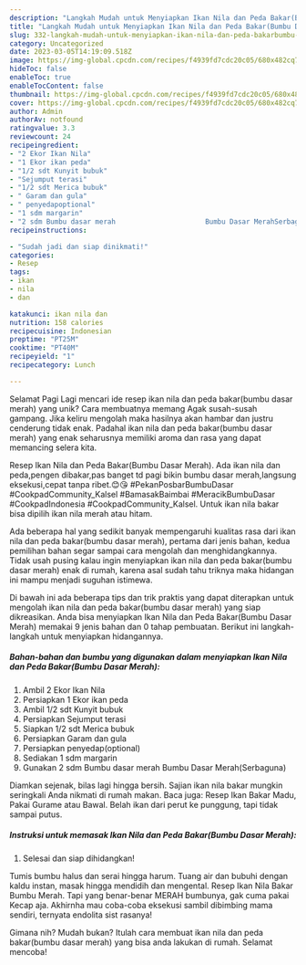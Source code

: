 ```yaml
---
description: "Langkah Mudah untuk Menyiapkan Ikan Nila dan Peda Bakar(Bumbu Dasar Merah) yang Enak, Enak"
title: "Langkah Mudah untuk Menyiapkan Ikan Nila dan Peda Bakar(Bumbu Dasar Merah) yang Enak, Enak"
slug: 332-langkah-mudah-untuk-menyiapkan-ikan-nila-dan-peda-bakarbumbu-dasar-merah-yang-enak-enak
category: Uncategorized
date: 2023-03-05T14:19:09.518Z
image: https://img-global.cpcdn.com/recipes/f4939fd7cdc20c05/680x482cq70/ikan-nila-dan-peda-bakarbumbu-dasar-merah-foto-resep-utama.jpg
hideToc: false
enableToc: true
enableTocContent: false
thumbnail: https://img-global.cpcdn.com/recipes/f4939fd7cdc20c05/680x482cq70/ikan-nila-dan-peda-bakarbumbu-dasar-merah-foto-resep-utama.jpg
cover: https://img-global.cpcdn.com/recipes/f4939fd7cdc20c05/680x482cq70/ikan-nila-dan-peda-bakarbumbu-dasar-merah-foto-resep-utama.jpg
author: Admin
authorAv: notfound
ratingvalue: 3.3
reviewcount: 24
recipeingredient:
- "2 Ekor Ikan Nila"
- "1 Ekor ikan peda"
- "1/2 sdt Kunyit bubuk"
- "Sejumput terasi"
- "1/2 sdt Merica bubuk"
- " Garam dan gula"
- " penyedapoptional"
- "1 sdm margarin"
- "2 sdm Bumbu dasar merah                      Bumbu Dasar MerahSerbaguna"
recipeinstructions:

- "Sudah jadi dan siap dinikmati!"
categories:
- Resep
tags:
- ikan
- nila
- dan

katakunci: ikan nila dan 
nutrition: 158 calories
recipecuisine: Indonesian
preptime: "PT25M"
cooktime: "PT40M"
recipeyield: "1"
recipecategory: Lunch

---
```



Selamat Pagi Lagi mencari ide resep ikan nila dan peda bakar(bumbu dasar merah) yang unik? Cara membuatnya memang Agak susah-susah gampang. Jika keliru mengolah maka hasilnya akan hambar dan justru cenderung tidak enak. Padahal ikan nila dan peda bakar(bumbu dasar merah) yang enak seharusnya memiliki aroma dan rasa yang dapat memancing selera kita.


Resep Ikan Nila dan Peda Bakar(Bumbu Dasar Merah). Ada ikan nila dan peda,pengen dibakar,pas banget td pagi bikin bumbu dasar merah,langsung eksekusi,cepat tanpa ribet.😊😘 #PekanPosbarBumbuDasar #CookpadCommunity_Kalsel #BamasakBaimbai #MeracikBumbuDasar #CookpadIndonesia #CookpadCommunity_Kalsel. Untuk ikan nila bakar bisa dipilih ikan nila merah atau hitam.

Ada beberapa hal yang sedikit banyak mempengaruhi kualitas rasa dari ikan nila dan peda bakar(bumbu dasar merah), pertama dari jenis bahan, kedua pemilihan bahan segar sampai cara mengolah dan menghidangkannya. Tidak usah pusing kalau ingin menyiapkan ikan nila dan peda bakar(bumbu dasar merah) enak di rumah, karena asal sudah tahu triknya maka hidangan ini mampu menjadi suguhan istimewa.


Di bawah ini ada beberapa tips dan trik praktis yang dapat diterapkan untuk mengolah ikan nila dan peda bakar(bumbu dasar merah) yang siap dikreasikan. Anda bisa menyiapkan Ikan Nila dan Peda Bakar(Bumbu Dasar Merah) memakai 9 jenis bahan dan 0 tahap pembuatan. Berikut ini langkah-langkah untuk menyiapkan hidangannya.

<!--inarticleads1-->

##### Bahan-bahan dan bumbu yang digunakan dalam menyiapkan Ikan Nila dan Peda Bakar(Bumbu Dasar Merah):

1. Ambil 2 Ekor Ikan Nila
1. Persiapkan 1 Ekor ikan peda
1. Ambil 1/2 sdt Kunyit bubuk
1. Persiapkan Sejumput terasi
1. Siapkan 1/2 sdt Merica bubuk
1. Persiapkan  Garam dan gula
1. Persiapkan  penyedap(optional)
1. Sediakan 1 sdm margarin
1. Gunakan 2 sdm Bumbu dasar merah                      Bumbu Dasar Merah(Serbaguna)


Diamkan sejenak, bilas lagi hingga bersih. Sajian ikan nila bakar mungkin seringkali Anda nikmati di rumah makan. Baca juga: Resep Ikan Bakar Madu, Pakai Gurame atau Bawal. Belah ikan dari perut ke punggung, tapi tidak sampai putus. 

<!--inarticleads2-->

##### Instruksi untuk memasak Ikan Nila dan Peda Bakar(Bumbu Dasar Merah):


1. Selesai dan siap dihidangkan!

Tumis bumbu halus dan serai hingga harum. Tuang air dan bubuhi dengan kaldu instan, masak hingga mendidih dan mengental. Resep Ikan Nila Bakar Bumbu Merah. Tapi yang benar-benar MERAH bumbunya, gak cuma pakai Kecap aja. Akhirnha mau coba-coba eksekusi sambil dibimbing mama sendiri, ternyata endolita sist rasanya! 

Gimana nih? Mudah bukan? Itulah cara membuat ikan nila dan peda bakar(bumbu dasar merah) yang bisa anda lakukan di rumah. Selamat mencoba!
